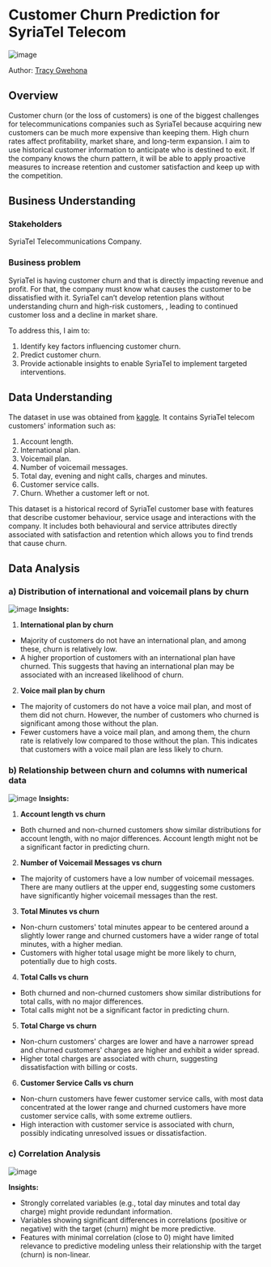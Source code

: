 # Customer Churn Prediction for SyriaTel Telecom

![image](https://github.com/user-attachments/assets/6933b62f-4087-44bf-b578-18d235a52d78)

Author: [Tracy Gwehona](tracy.gwehona@gmail.com)

## Overview
Customer churn (or the loss of customers) is one of the biggest challenges for telecommunications companies such as SyriaTel because acquiring new customers can be much more expensive than keeping them. High churn rates affect profitability, market share, and long-term expansion. I aim to use  historical customer information to anticipate who is destined to exit. If the company knows the churn pattern, it will be able to apply proactive measures to increase retention and customer satisfaction and keep up with the competition.

## Business Understanding
### Stakeholders
SyriaTel Telecommunications Company.

### Business problem
SyriaTel is having customer churn and that is directly impacting revenue and profit. For that, the company must know what causes the customer to be dissatisfied with it. SyriaTel can’t develop retention plans without understanding churn and high-risk customers, , leading to continued customer loss and a decline in market share.

To address this, I aim to:
1. Identify key factors influencing customer churn.
2. Predict customer churn.
3. Provide actionable insights to enable SyriaTel to implement targeted interventions.

## Data Understanding
The dataset in use was obtained from [kaggle](https://www.kaggle.com/datasets/becksddf/churn-in-telecoms-dataset?resource=download). It contains SyriaTel telecom customers' information such as:
1. Account length.
2. International plan.
3. Voicemail plan.
4. Number of voicemail messages.
5. Total day, evening and night calls, charges and minutes.
6. Customer service calls.
7. Churn. Whether a customer left or not.

This dataset  is a historical record of SyriaTel customer base with features that describe customer behaviour, service usage and interactions with the company.
It includes both behavioural and service attributes directly associated with satisfaction and retention which allows you to find trends that cause churn.

## Data Analysis
### a) Distribution of international and voicemail plans by churn
![image](https://github.com/user-attachments/assets/2f4493a3-9886-41ce-9335-a39c85f70920)
**Insights:**
1. **International plan by churn**
- Majority of customers do not have an international plan, and among these, churn is relatively low. 
- A higher proportion of customers with an international plan have churned. This suggests that having an international plan may be associated with an increased likelihood of churn.
2. **Voice mail plan by churn**
- The majority of customers do not have a voice mail plan, and most of them did not churn. However, the number of customers who churned is significant among those without the plan.
- Fewer customers have a voice mail plan, and among them, the churn rate is relatively low compared to those without the plan. This indicates that customers with a voice mail plan are less likely to churn.
### b) Relationship between churn and columns with numerical data
![image](https://github.com/user-attachments/assets/63d91499-8ac1-4e78-be77-0b21fa491116)
**Insights:**
1. **Account length vs churn**
- Both churned and non-churned customers show similar distributions for account length, with no major differences. Account length might not be a significant factor in predicting churn.
2. **Number of Voicemail Messages vs churn**
- The majority of customers have a low number of voicemail messages. There are many outliers at the upper end, suggesting some customers have significantly higher voicemail messages than the rest.
3. **Total Minutes vs churn**
- Non-churn customers' total minutes appear to be centered around a slightly lower range and churned customers have a wider range of total minutes, with a higher median.
- Customers with higher total usage might be more likely to churn, potentially due to high costs.
4. **Total Calls vs churn**
- Both churned and non-churned customers show similar distributions for total calls, with no major differences.
- Total calls might not be a significant factor in predicting churn.
5. **Total Charge vs churn**
- Non-churn customers' charges are lower and have a narrower spread and churned customers' charges are higher and exhibit a wider spread.
- Higher total charges are associated with churn, suggesting dissatisfaction with billing or costs.
6. **Customer Service Calls vs churn**
- Non-churn customers have fewer customer service calls, with most data concentrated at the lower range and churned customers have more customer service calls, with some extreme outliers.
- High interaction with customer service is associated with churn, possibly indicating unresolved issues or dissatisfaction.
### c) Correlation Analysis
![image](https://github.com/user-attachments/assets/ac07a5b9-2b76-482c-a249-078324c623c4)

**Insights:**
- Strongly correlated variables (e.g., total day minutes and total day charge) might provide redundant information.
- Variables showing significant differences in correlations (positive or negative) with the target (churn) might be more predictive.
- Features with minimal correlation (close to 0) might have limited relevance to predictive modeling unless their relationship with the target (churn) is non-linear.




